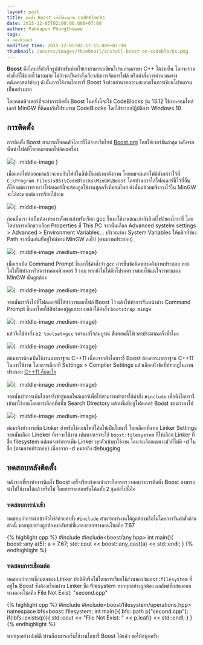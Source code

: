 ```yaml
---
layout: post
title: ติดตั้ง Boost เพื่อใช้งานกับ CodeBlocks
date: 2015-12-05T02:00:00.000+07:00
author: Pakkapon Phongthawee
tags:
- คอมพิวเตอร์
modified_time: 2015-12-05T02:17:15.000+07:00
thumbnail: /assets/images/thumbnail/install-boost-on-codeblocks.png
---
```

**Boost** คือไลบารี่สำเร็จรูปสำหรับช่วยให้เราสามารถเขียนโปรแกรมภาษา C++ ได้ง่ายขึ้น โดยจะรวมคำสั่งที่ใช้บ่อยไว้มากมาย ไม่ว่าจะเป็นคำสั่งเกี่ยวกับการจัดการไฟล์ หรือคำสั่งการคำนวณทางคณิตศาสตร์ต่างๆ ดังนั้นการใช้งานไลบรารี่ Boost จึงช่วยอำนวยความสะดวกในการเขียนโปรแกรมเป็นอย่างมาก

โดยคอมพิวเตอร์ที่จะทำการติดตั้ง Boost ในครั้งนี้จะใช้ CodeBlocks รุ่น 13.12 ใช้งานคอมไพล์เลอร์  MinGW ที่ติดมากับโปรแกรม CodeBlocks โดยใช้ระบบปฏิบัติการ Windows 10

## การติดตั้ง

การติดตั้ง Boost สามารถโหลดตัวไลบารี่ได้จากเว็บไซต์ [Boost.org](http://boost.org) โดยให้เวอร์ชันล่าสุด หลังจากนั้นนำไฟล์ที่โหลดมาแตกไฟล์ลงเครื่อง

![](/assets/images/post/install-boost-on-codeblocks/002-inside-boost-zip.png){: .middle-image }

เมื่อแตกไฟล์ออกมาแล้วจะพบกับไฟล์ในซิปเป็นหน้าตาดังภาพ โดยผมจะแตกไฟล์ดังกล่าวไว้ที่ `C:\Program Files(x86)\CodeBlocks\MinGW\Boost` โดยท่านอาจใส่โฟลเดอร์นี้ไว้ที่อื่นก็ได้ แต่ควรทราบว่าโฟลเดอร์นี้จะต้องถูกใช้งานทุกครั้งที่คอมไพล์ ดังนั้นแล้วผมจึงวางไว้ใน MinGW จะได้สะดวกต่อการเรียกใช้งาน

![](/assets/images/post/install-boost-on-codeblocks/003-add-path-mingw.png){: .middle-image}

ก่อนอื่นเราจำเป็นต้องทำการตั้งพาธสำหรับเรียก gcc ขึ้นมาใช้งานขณะกำลังบิวด์ไฟล์ของไลบารี่ โดยให้ทำการคลิกขวาเลือก Properties ที่ This PC จากนั้นเลือก Advanced systelm settings > Advanced > Environment Variables... บริเวณช่อง System Variables ให้คลิกที่ช่อง Path จากนั้นเติมที่อยู่ไฟล์ของ MinGW ลงไป (ตามภาพประกอบ)

![](/assets/images/post/install-boost-on-codeblocks/004-gcc-after-restart.png){: .middle-image .medium-image}

เมื่อเราเปิด Command Prompt ขึ้นมาใช้คำสั่งว่า `gcc` ควรขึ้นข้อผิดพลาดดังภาพประกอบ หากไม่ใช่ให้ทำการรีสตาร์ทคอมพิวเตอร์ 1 รอบ หากยังไม่ได้อีกโปรดตรวจสอบให้แน่ใจว่าพาธของ MinGW นั้นถูกต้อง

![](/assets/images/post/install-boost-on-codeblocks/005-bootstrap-build.png){: .middle-image .medium-image}

จากนั้นเราจึงไปที่โฟลเดอร์ที่ได้ทำการแตกไฟล์ Boost ไว้ แล้วให้ทำการรันหน้าต่าง Command Prompt ขึ้นมาโดยใช้สิทธิของผู้ดูแลระบบแล้วใช้คำสั่ง
`bootstrap mingw`

![](/assets/images/post/install-boost-on-codeblocks/006-build-success.png){: .middle-image .medium-image}

แล้วจึงใช้คำสั่ง `b2 toolset=gcc` รอจนเสร็จสมบูรณ์ ขั้นตอนนี้ใช้เวลาประมาณครึ่งชั่วโมง

![](/assets/images/post/install-boost-on-codeblocks/007-enable-C11.png){: .middle-image .medium-image}

ต่อมาเราต้องเปิดใช้งานมาตราฐาน C++11 เนื่องจากตัวไลบรารี่ Boost ต้องการมาตราฐาน C++11 ในการใช้งาน โดยการเลือกที่ Settings > Compiler Settings แล้วเลือกหัวข้อที่ปรากฏในภาพประกอบ [C++11 คืออะไร](https://en.wikipedia.org/wiki/C%2B%2B11)

![](/assets/images/post/install-boost-on-codeblocks/008-add-dir.png){: .middle-image .medium-image}

จากนั้นทำการเพิ่มไลบรารี่เข้าสู่คอมไพล์เลอร์เพื่อให้สามารถทำการใช้คำสั่ง `#include` เพื่อดึงไลบรารี่เข้ามาใช้งานโดยการเลือกที่แท็บ Search Directory แล้วเพิ่มที่อยู่โฟลเดอร์ Boost ของเราลงไป

![](/assets/images/post/install-boost-on-codeblocks/009-add-linker.png){: .middle-image .medium-image}

ต่อมาจึงทำการเพิ่ม Linker สำหรับใช้คอมไพล์โค้ดให้เป็นไบนารี่ โดยเลือกที่แทบ Linker Settings จากนั้นเลือก Lineker ที่เราจะใช้งาน เช่นหากเราจะใช้ `boost:filesystem` ก็ให้เลือก Linker ที่ชื่อ filesystem แต่ผมจะทำการเพิ่ม Linker ทุกตัวเข้ามาใช้งาน โดนจะเลือกเฉพาะตัวที่ไม่มี -d ในชื่อ (ตามภาพประกอบ) เนื่องจาก -d หมายถึง debugging

## ทดสอบหลังติดตั้ง

หลังจากที่เราทำการติดตั้ง Boost เสร็จเรียบร้อยแล้วเราก็ควรตรวจสอบว่าการติดตั้ง Boost สามารถนำไปใช้งานได้แล้วหรือไม่ โดยการทดสอบรันโค้ดทั้ง 2 ชุดต่อไปนี้คือ

### ทดสอบการนำเข้า

ทดสอบว่าการนำเข้าหัวไฟล์ด้วยคำสั่ง `#include` สามารถทำงานได้ถูกต้องหรือไม่โดยการรันคำสั่งด้านล่างนี้ หากทุกอย่างถูกต้องผลลัพทธ์ที่แสดงออกทางคอนโซลคือ 7.67

{% highlight cpp %}
#include<iostream>
#include<boost/any.hpp>
int main(){
    boost::any a(5);
    a = 7.67;
    std::cout << boost::any_cast<double>(a) << std::endl;
}
{% endhighlight %}

### ทดสอบการเชื่อมต่อ

ทดสอบว่าการเชื่อมต่อของ Linker ปกติดีหรือไม่โดยการเรียกใช้ส่วนของ `boost:filesystem` ที่อยู่ใน Boost ซึ่งต้องเรียกผ่าน Linker ชื่อ filesystem หากทุกอย่างถูกต้อง ผลลัพธ์ที่แสดงออกทางคอนโซลคือ File Not Exist: "second.cpp"

{% highlight cpp %}
#include<iostream>
#include<boost/filesystem/operations.hpp>
namespace bfs=boost::filesystem;
int main(){
    bfs::path p("second.cpp");
    if(!bfs::exists(p)){
        std::cout << "File Not Exist: " << p.leaf() << std::endl;
    }
}
{% endhighlight %}

หากทุกอย่างปกติดี ท่านก็สามารถเริ่มใช้งานไลบารี่ Boost ได้แล้ว ขอให้สนุกครับ
